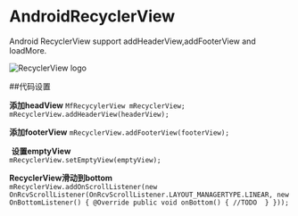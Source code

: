 # AndroidRecyclerView
Android RecyclerView support addHeaderView,addFooterView and loadMore.

![RecyclerView logo](http://raw.github.com/DukeLee1989/AndroidRecyclerView/master/recyclerview_support_head_footer_v3.gif)

##代码设置

 **添加headView**
 `MfRecycylerView mRecyclerView;`  
`mRecyclerView.addHeaderView(headerView);`

 **添加footerView** 
`mRecyclerView.addFooterView(footerView);`

 **设置emptyView**  
`mRecyclerView.setEmptyView(emptyView);`

**RecyclerView滑动到bottom**  
`mRecyclerView.addOnScrollListener(new
OnRcvScrollListener(OnRcvScrollListener.LAYOUT_MANAGERTYPE.LINEAR, new OnBottomListener() {
            @Override
            public void onBottom() {
            //TODO 
            }
        }));`